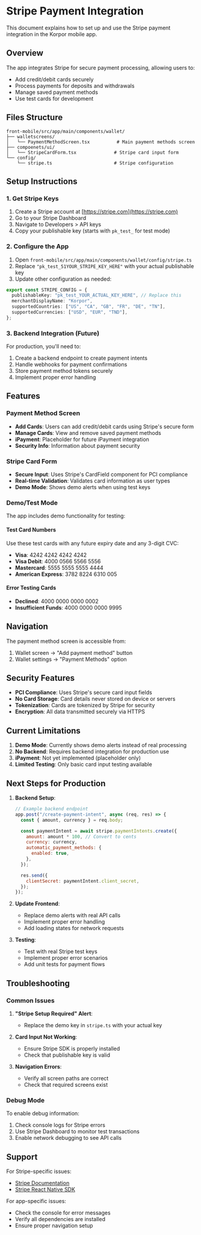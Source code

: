# Stripe Payment Integration

This document explains how to set up and use the Stripe payment integration in the Korpor mobile app.

## Overview

The app integrates Stripe for secure payment processing, allowing users to:

- Add credit/debit cards securely
- Process payments for deposits and withdrawals
- Manage saved payment methods
- Use test cards for development

## Files Structure

```
front-mobile/src/app/main/components/wallet/
├── walletscreens/
│   └── PaymentMethodScreen.tsx          # Main payment methods screen
├── compoenets/ui/
│   └── StripeCardForm.tsx              # Stripe card input form
└── config/
    └── stripe.ts                       # Stripe configuration
```

## Setup Instructions

### 1. Get Stripe Keys

1. Create a Stripe account at [https://stripe.com](https://stripe.com)
2. Go to your Stripe Dashboard
3. Navigate to Developers > API keys
4. Copy your publishable key (starts with `pk_test_` for test mode)

### 2. Configure the App

1. Open `front-mobile/src/app/main/components/wallet/config/stripe.ts`
2. Replace `"pk_test_51YOUR_STRIPE_KEY_HERE"` with your actual publishable key
3. Update other configuration as needed:

```typescript
export const STRIPE_CONFIG = {
  publishableKey: "pk_test_YOUR_ACTUAL_KEY_HERE", // Replace this
  merchantDisplayName: "Korpor",
  supportedCountries: ["US", "CA", "GB", "FR", "DE", "TN"],
  supportedCurrencies: ["USD", "EUR", "TND"],
};
```

### 3. Backend Integration (Future)

For production, you'll need to:

1. Create a backend endpoint to create payment intents
2. Handle webhooks for payment confirmations
3. Store payment method tokens securely
4. Implement proper error handling

## Features

### Payment Method Screen

- **Add Cards**: Users can add credit/debit cards using Stripe's secure form
- **Manage Cards**: View and remove saved payment methods
- **iPayment**: Placeholder for future iPayment integration
- **Security Info**: Information about payment security

### Stripe Card Form

- **Secure Input**: Uses Stripe's CardField component for PCI compliance
- **Real-time Validation**: Validates card information as user types
- **Demo Mode**: Shows demo alerts when using test keys

### Demo/Test Mode

The app includes demo functionality for testing:

#### Test Card Numbers

Use these test cards with any future expiry date and any 3-digit CVC:

- **Visa**: 4242 4242 4242 4242
- **Visa Debit**: 4000 0566 5566 5556
- **Mastercard**: 5555 5555 5555 4444
- **American Express**: 3782 8224 6310 005

#### Error Testing Cards

- **Declined**: 4000 0000 0000 0002
- **Insufficient Funds**: 4000 0000 0000 9995

## Navigation

The payment method screen is accessible from:

1. Wallet screen → "Add payment method" button
2. Wallet settings → "Payment Methods" option

## Security Features

- **PCI Compliance**: Uses Stripe's secure card input fields
- **No Card Storage**: Card details never stored on device or servers
- **Tokenization**: Cards are tokenized by Stripe for security
- **Encryption**: All data transmitted securely via HTTPS

## Current Limitations

1. **Demo Mode**: Currently shows demo alerts instead of real processing
2. **No Backend**: Requires backend integration for production use
3. **iPayment**: Not yet implemented (placeholder only)
4. **Limited Testing**: Only basic card input testing available

## Next Steps for Production

1. **Backend Setup**:

   ```javascript
   // Example backend endpoint
   app.post("/create-payment-intent", async (req, res) => {
     const { amount, currency } = req.body;

     const paymentIntent = await stripe.paymentIntents.create({
       amount: amount * 100, // Convert to cents
       currency: currency,
       automatic_payment_methods: {
         enabled: true,
       },
     });

     res.send({
       clientSecret: paymentIntent.client_secret,
     });
   });
   ```

2. **Update Frontend**:

   - Replace demo alerts with real API calls
   - Implement proper error handling
   - Add loading states for network requests

3. **Testing**:
   - Test with real Stripe test keys
   - Implement proper error scenarios
   - Add unit tests for payment flows

## Troubleshooting

### Common Issues

1. **"Stripe Setup Required" Alert**:

   - Replace the demo key in `stripe.ts` with your actual key

2. **Card Input Not Working**:

   - Ensure Stripe SDK is properly installed
   - Check that publishable key is valid

3. **Navigation Errors**:
   - Verify all screen paths are correct
   - Check that required screens exist

### Debug Mode

To enable debug information:

1. Check console logs for Stripe errors
2. Use Stripe Dashboard to monitor test transactions
3. Enable network debugging to see API calls

## Support

For Stripe-specific issues:

- [Stripe Documentation](https://stripe.com/docs)
- [Stripe React Native SDK](https://github.com/stripe/stripe-react-native)

For app-specific issues:

- Check the console for error messages
- Verify all dependencies are installed
- Ensure proper navigation setup
